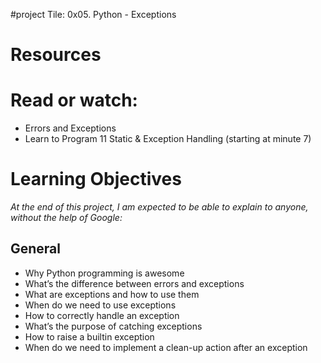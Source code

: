 #project Tile: 0x05. Python - Exceptions
# Resources
# Read or watch:

- Errors and Exceptions
- Learn to Program 11 Static & Exception Handling (starting at minute 7)
# Learning Objectives
*At the end of this project, I am expected to be able to explain to anyone, without the help of Google:*

## General
- Why Python programming is awesome
- What’s the difference between errors and exceptions
- What are exceptions and how to use them
- When do we need to use exceptions
- How to correctly handle an exception
- What’s the purpose of catching exceptions
- How to raise a builtin exception
- When do we need to implement a clean-up action after an exception
